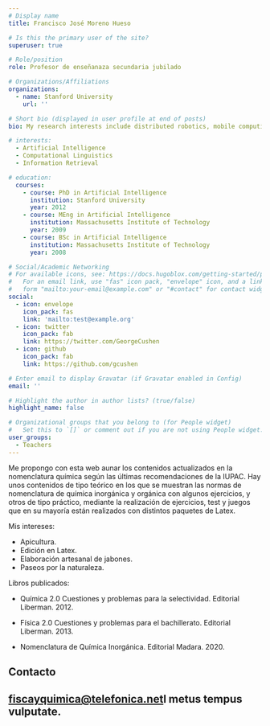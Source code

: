```yaml
---
# Display name
title: Francisco José Moreno Hueso

# Is this the primary user of the site?
superuser: true

# Role/position
role: Profesor de enseñanaza secundaria jubilado

# Organizations/Affiliations
organizations:
  - name: Stanford University
    url: ''

# Short bio (displayed in user profile at end of posts)
bio: My research interests include distributed robotics, mobile computing and programmable matter.

# interests:
  - Artificial Intelligence
  - Computational Linguistics
  - Information Retrieval

# education:
  courses:
    - course: PhD in Artificial Intelligence
      institution: Stanford University
      year: 2012
    - course: MEng in Artificial Intelligence
      institution: Massachusetts Institute of Technology
      year: 2009
    - course: BSc in Artificial Intelligence
      institution: Massachusetts Institute of Technology
      year: 2008

# Social/Academic Networking
# For available icons, see: https://docs.hugoblox.com/getting-started/page-builder/#icons
#   For an email link, use "fas" icon pack, "envelope" icon, and a link in the
#   form "mailto:your-email@example.com" or "#contact" for contact widget.
social:
  - icon: envelope
    icon_pack: fas
    link: 'mailto:test@example.org'
  - icon: twitter
    icon_pack: fab
    link: https://twitter.com/GeorgeCushen
  - icon: github
    icon_pack: fab
    link: https://github.com/gcushen

# Enter email to display Gravatar (if Gravatar enabled in Config)
email: ''

# Highlight the author in author lists? (true/false)
highlight_name: false

# Organizational groups that you belong to (for People widget)
#   Set this to `[]` or comment out if you are not using People widget.
user_groups:
  - Teachers
---
```


Me propongo con esta web aunar los contenidos actualizados en la nomenclatura química según las últimas recomendaciones de la IUPAC.  Hay unos contenidos de tipo teórico en los que se muestran las normas de nomenclatura de química  inorgánica y orgánica con algunos ejercicios,  y otros de tipo práctico, mediante  la realización de ejercicios, test y juegos que en su mayoría están realizados con distintos paquetes de Latex.

Mis intereses:

  - Apicultura.
  - Edición en Latex.
  - Elaboración artesanal de jabones.
  - Paseos por la naturaleza.

Libros publicados:

  - Química 2.0 Cuestiones y problemas para la selectividad. Editorial Liberman. 2012.

   - Física 2.0 Cuestiones y problemas para el bachillerato. Editorial Liberman. 2013.

   - Nomenclatura de Química Inorgánica. Editorial Madara. 2020.

     

## Contacto

## [fiscayquimica@telefonica.net](mailto:fisicayquimica@telefonica.net)l metus tempus vulputate.

